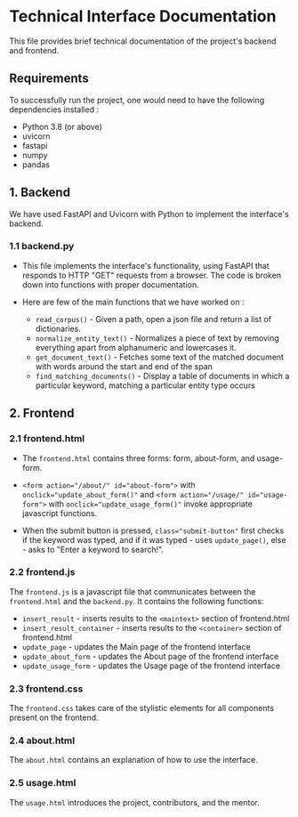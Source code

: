 # Technical Interface Documentation

This file provides brief technical documentation of the project's backend and frontend.

## Requirements

To successfully run the project, one would need to have the following dependencies installed :

- Python 3.8 (or above)
- uvicorn
- fastapi
- numpy
- pandas


## 1. Backend

We have used FastAPI and Uvicorn with Python to implement the interface's backend.

### 1.1 backend.py

- This file implements the interface's functionality, using FastAPI that responds to HTTP "GET" requests from a browser. The code is broken down into functions with proper documentation.

- Here are few of the main functions that we have worked on :

    -  `read_corpus()` - Given a path, open a json file and return a list of dictionaries.
    -  `normalize_entity_text()` - Normalizes a piece of text by removing everything apart from alphanumeric
    and lowercases it.
    -  `get_document_text()` - Fetches some text of the matched document with words around the start and end of the span
    -  `find_matching_documents()` - Display a table of documents in which a particular keyword, matching a particular entity type occurs
    
 
## 2. Frontend


### 2.1 frontend.html

- The `frontend.html` contains three forms: form, about-form, and usage-form. 

- `<form action="/about/" id="about-form">`  with  `onclick="update_about_form()"`  and  `<form action="/usage/" id="usage-form">`  with `onclick="update_usage_form()"`  invoke appropriate javascript functions. 

- When the submit button is pressed, `class="submit-button"` first checks if the keyword was typed, and if it was typed  - uses `update_page()`, else - asks to "Enter a keyword to search!".

### 2.2 frontend.js
    
The `frontend.js` is a javascript file that communicates between the `frontend.html` and the `backend.py`. It contains the following functions:

- `insert_result` - inserts results to the `<maintext>` section of frontend.html 
- `insert_result_container` - inserts results to the `<container>` section of frontend.html 
- `update_page`  - updates the Main page of the frontend interface
- `update_about_form` - updates the About page of the frontend interface
- `update_usage_form` - updates the Usage page of the frontend interface

### 2.3 frontend.css

The `frontend.css` takes care of the stylistic elements for all components present on the frontend.

### 2.4 about.html 

The `about.html` contains an explanation of how to use the interface.

### 2.5 usage.html

The `usage.html` introduces the project, contributors, and the mentor.
